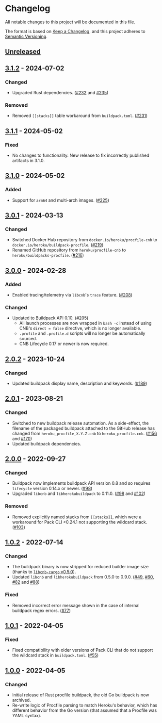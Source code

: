 # Changelog

All notable changes to this project will be documented in this file.

The format is based on [Keep a Changelog](https://keepachangelog.com/en/1.1.0/),
and this project adheres to [Semantic Versioning](https://semver.org/spec/v2.0.0.html).

## [Unreleased]

## [3.1.2] - 2024-07-02

### Changed

- Upgraded Rust dependencies. ([#232](https://github.com/heroku/buildpacks-procfile/pull/232) and [#235](https://github.com/heroku/buildpacks-procfile/pull/235))

### Removed

- Removed `[[stacks]]` table workaround from `buildpack.toml`. ([#231](https://github.com/heroku/buildpacks-procfile/pull/231))

## [3.1.1] - 2024-05-02

### Fixed

- No changes to functionality. New release to fix incorrectly published artifacts in 3.1.0.

## [3.1.0] - 2024-05-02

### Added

- Support for `arm64` and multi-arch images. ([#225](https://github.com/heroku/buildpacks-procfile/pull/225))

## [3.0.1] - 2024-03-13

### Changed

- Switched Docker Hub repository from `docker.io/heroku/procfile-cnb` to `docker.io/heroku/buildpack-procfile`. ([#219](https://github.com/heroku/buildpacks-procfile/pull/219))
- Renamed GitHub repository from `heroku/procfile-cnb` to `heroku/buildpacks-procfile`. ([#216](https://github.com/heroku/buildpacks-procfile/pull/216))

## [3.0.0] - 2024-02-28

### Added

- Enabled tracing/telemetry via `libcnb`'s `trace` feature. ([#208](https://github.com/heroku/buildpacks-procfile/pull/208))

### Changed

- Updated to Buildpack API 0.10. ([#205](https://github.com/heroku/buildpacks-procfile/pull/205))
    - All launch processes are now wrapped in `bash -c` instead of using CNB's `direct = false` directive, which is no longer available.
    - `.profile` and `.profile.d` scripts will no longer be automatically sourced.
    - CNB Lifecycle 0.17 or newer is now required.

## [2.0.2] - 2023-10-24

### Changed

- Updated buildpack display name, description and keywords. ([#189](https://github.com/heroku/buildpacks-procfile/pull/189))

## [2.0.1] - 2023-08-21

### Changed

- Switched to new buildpack release automation. As a side-effect, the filename of the packaged buildpack attached to the GitHub release has changed from `heroku_procfile_X.Y.Z.cnb` to `heroku_procfile.cnb`. ([#156](https://github.com/heroku/buildpacks-procfile/pull/156) and [#170](https://github.com/heroku/buildpacks-procfile/pull/170))
- Updated buildpack dependencies.

## [2.0.0] - 2022-09-27

### Changed

- Buildpack now implements buildpack API version 0.8 and so requires `lifecycle` version 0.14.x or newer. ([#98](https://github.com/heroku/buildpacks-procfile/pull/98))
- Upgraded `libcnb` and `libherokubuildpack` to 0.11.0. ([#98](https://github.com/heroku/buildpacks-procfile/pull/98) and [#102](https://github.com/heroku/buildpacks-procfile/pull/102))

### Removed

- Removed explicitly named stacks from `[[stacks]]`, which were a workaround for Pack CLI <0.24.1 not supporting the wildcard stack. ([#103](https://github.com/heroku/buildpacks-procfile/pull/103))

## [1.0.2] - 2022-07-14

### Changed

- The buildpack binary is now stripped for reduced builder image size (thanks to [`libcnb-cargo` v0.5.0](https://github.com/heroku/libcnb.rs/releases/tag/libcnb-cargo%2Fv0.5.0)).
- Updated `libcnb` and `libherokubuildpack` from 0.5.0 to 0.9.0. ([#49](https://github.com/heroku/buildpacks-procfile/pull/49), [#60](https://github.com/heroku/buildpacks-procfile/pull/60), [#82](https://github.com/heroku/buildpacks-procfile/pull/82) and [#88](https://github.com/heroku/buildpacks-procfile/pull/88))

### Fixed

- Removed incorrect error message shown in the case of internal buildpack regex errors. ([#77](https://github.com/heroku/buildpacks-procfile/pull/77))

## [1.0.1] - 2022-04-05

### Fixed

- Fixed compatibility with older versions of Pack CLI that do not support the wildcard stack in `buildpack.toml`. ([#55](https://github.com/heroku/buildpacks-procfile/pull/55))

## [1.0.0] - 2022-04-05

### Changed

- Initial release of Rust procfile buildpack, the old Go buildpack is now archived.
- Re-write logic of Procfile parsing to match Heroku's behavior, which has different behavior from the Go version (that assumed that a Procfile was YAML syntax).

[unreleased]: https://github.com/heroku/buildpacks-procfile/compare/v3.1.2...HEAD
[3.1.2]: https://github.com/heroku/buildpacks-procfile/compare/v3.1.1...v3.1.2
[3.1.1]: https://github.com/heroku/buildpacks-procfile/compare/v3.1.0...v3.1.1
[3.1.0]: https://github.com/heroku/buildpacks-procfile/compare/v3.0.1...v3.1.0
[3.0.1]: https://github.com/heroku/buildpacks-procfile/compare/v3.0.0...v3.0.1
[3.0.0]: https://github.com/heroku/buildpacks-procfile/compare/v2.0.2...v3.0.0
[2.0.2]: https://github.com/heroku/buildpacks-procfile/compare/v2.0.1...v2.0.2
[2.0.1]: https://github.com/heroku/buildpacks-procfile/compare/v2.0.0...v2.0.1
[2.0.0]: https://github.com/heroku/buildpacks-procfile/compare/v1.0.2...v2.0.0
[1.0.2]: https://github.com/heroku/buildpacks-procfile/compare/v1.0.1...v1.0.2
[1.0.1]: https://github.com/heroku/buildpacks-procfile/compare/v1.0.0...v1.0.1
[1.0.0]: https://github.com/heroku/buildpacks-procfile/releases/tag/v1.0.0
